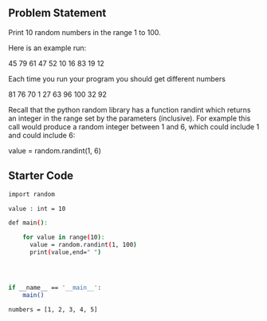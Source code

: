 ## Problem Statement

Print 10 random numbers in the range 1 to 100.

Here is an example run:

45
79
61
47
52
10
16
83
19
12

Each time you run your program you should get different numbers

81
76
70
1
27
63
96
100
32
92

Recall that the python random library has a function randint which returns an integer in the range set by the parameters (inclusive). For example this call would produce a random integer between 1 and 6, which could include 1 and could include 6:

value = random.randint(1, 6)

## Starter Code

```bash
import random

value : int = 10

def main():

    for value in range(10):
      value = random.randint(1, 100)
      print(value,end=" ")




if __name__ == '__main__':
    main()

numbers = [1, 2, 3, 4, 5]
